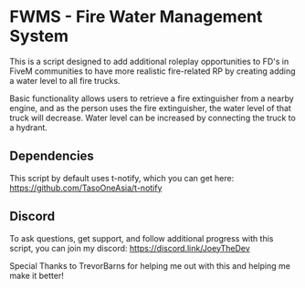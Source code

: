 # FWMS - Fire Water Management System

This is a script designed to add additional roleplay opportunities to FD's in FiveM communities to have more realistic fire-related RP by creating adding a water level to all fire trucks. 

Basic functionality allows users to retrieve a fire extinguisher from a nearby engine, and as the person uses the fire extinguisher, the water level of that truck will decrease. Water level can be increased by connecting the truck to a hydrant.

## Dependencies
This script by default uses t-notify, which you can get here: https://github.com/TasoOneAsia/t-notify

## Discord
To ask questions, get support, and follow additional progress with this script, you can join my discord: https://discord.link/JoeyTheDev


Special Thanks to TrevorBarns for helping me out with this and helping me make it better!
